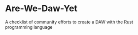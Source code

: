 # Are-We-Daw-Yet
A checklist of community efforts to create a DAW with the Rust programming language

